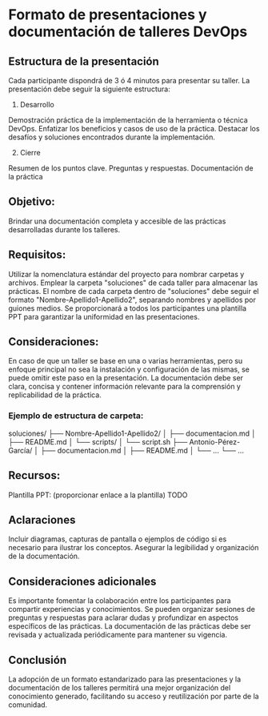 # Formato de presentaciones y documentación de talleres DevOps

## Estructura de la presentación
Cada participante dispondrá de 3 ó 4 minutos para presentar su taller. La presentación debe seguir la siguiente estructura:

1. Desarrollo

Demostración práctica de la implementación de la herramienta o técnica DevOps.
Enfatizar los beneficios y casos de uso de la práctica.
Destacar los desafíos y soluciones encontrados durante la implementación.

2. Cierre

Resumen de los puntos clave.
Preguntas y respuestas.
Documentación de la práctica

## Objetivo:

Brindar una documentación completa y accesible de las prácticas desarrolladas durante los talleres.

## Requisitos:

Utilizar la nomenclatura estándar del proyecto para nombrar carpetas y archivos.
Emplear la carpeta "soluciones" de cada taller para almacenar las prácticas.
El nombre de cada carpeta dentro de "soluciones" debe seguir el formato "Nombre-Apellido1-Apellido2", separando nombres y apellidos por guiones medios.
Se proporcionará a todos los participantes una plantilla PPT para garantizar la uniformidad en las presentaciones.

## Consideraciones:

En caso de que un taller se base en una o varias herramientas, pero su enfoque principal no sea la instalación y configuración de las mismas, se puede omitir este paso en la presentación.
La documentación debe ser clara, concisa y contener información relevante para la comprensión y replicabilidad de la práctica.

### Ejemplo de estructura de carpeta:

soluciones/
├── Nombre-Apellido1-Apellido2/
│   ├── documentacion.md
│   ├── README.md
│   └── scripts/
│       └── script.sh
├── Antonio-Pérez-García/
│   ├── documentacion.md
│   ├── README.md
│   └── ...
└── ...

## Recursos:

Plantilla PPT: (proporcionar enlace a la plantilla) TODO

## Aclaraciones

Incluir diagramas, capturas de pantalla o ejemplos de código si es necesario para ilustrar los conceptos.
Asegurar la legibilidad y organización de la documentación.

## Consideraciones adicionales

Es importante fomentar la colaboración entre los participantes para compartir experiencias y conocimientos.
Se pueden organizar sesiones de preguntas y respuestas para aclarar dudas y profundizar en aspectos específicos de las prácticas.
La documentación de las prácticas debe ser revisada y actualizada periódicamente para mantener su vigencia.

## Conclusión
La adopción de un formato estandarizado para las presentaciones y la documentación de los talleres permitirá una mejor organización del conocimiento generado, facilitando su acceso y reutilización por parte de la comunidad.